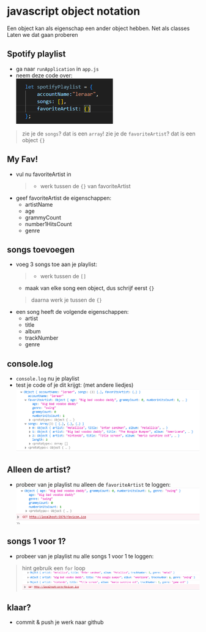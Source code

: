 # javascript object notation

Een object kan als eigenschap een ander object hebben. Net als classes
Laten we dat gaan proberen

## Spotify playlist

- ga naar `runApplication` in `app.js`
- neem deze code over:
</br>![](img/spot.PNG)

> zie je de `songs`? dat is een `array`!
> zie je de `favoriteArtist`? dat is een object `{}`

## My Fav!

- vul nu favoriteArtist in
    > - werk tussen de `{}` van favoriteArtist
- geef favoriteArtist de eigenschappen:
    - artistName
    - age
    - grammyCount
    - number1HitsCount
    - genre

## songs toevoegen

- voeg 3 songs toe aan je playlist:
    > - werk tussen de `[]`
    - maak van elke song een object, dus schrijf eerst `{}`
    > daarna werk je tussen de `{}`
- een song heeft de volgende eigenschappen:
    - artist
    - title
    - album
    - trackNumber
    - genre

## console.log

- `console.log` nu je playlist
- test je code of je dit krijgt: (met andere liedjes)
</br>![](img/songlist.PNG)


## Alleen de artist?

- probeer van je playlist nu alleen de `favoriteArtist` te loggen:
</br>![](img/favart.PNG)

## songs 1 voor 1?

- probeer van je playlist nu alle songs 1 voor 1 te loggen:
> hint gebruik een `for` loop
</br>![](img/song11.PNG)

## klaar? 

- commit & push je werk naar github


